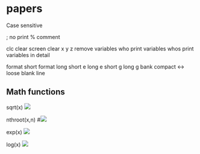 # papers


Case sensitive 

; no print 
% comment



clc   clear screen
clear x y z    remove variables
who    print variables
whos    print variables in detail

format short 
format long 
       short e
       long e
       short g
       long g
       bank 
       compact <-> loose   blank line
       
## Math functions

sqrt(x)
<img src="https://render.githubusercontent.com/render/math?math=\sqrt{x}">


nthroot(x,n)
#<img src="https://render.githubusercontent.com/render/math?math=\sqrt[n]{x}">

exp(x)
<img src="https://render.githubusercontent.com/render/math?math=e^x">

log(x)
<img src="https://render.githubusercontent.com/render/math?math=lnx">

